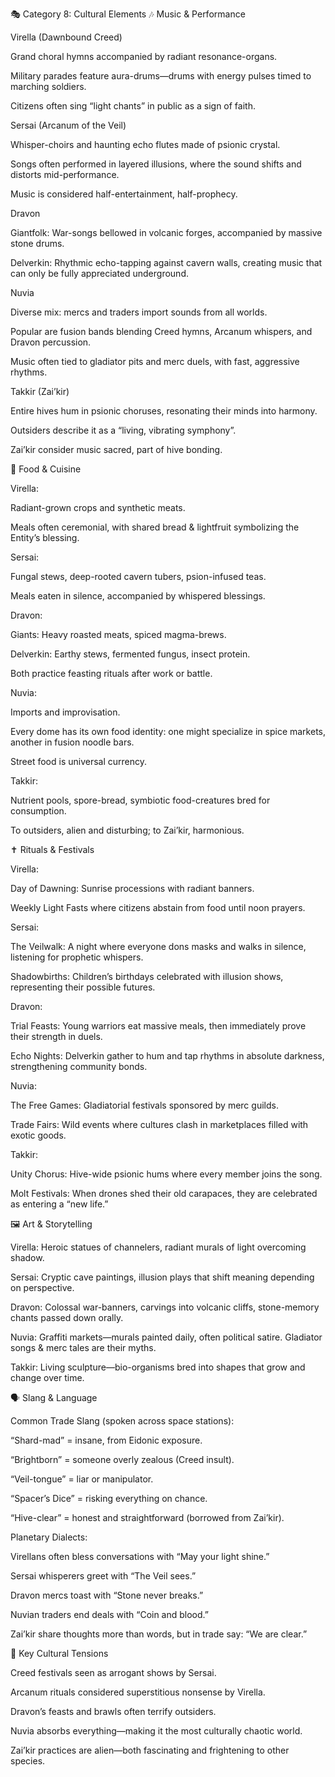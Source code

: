 🎭 Category 8: Cultural Elements
🎶 Music & Performance

Virella (Dawnbound Creed)

Grand choral hymns accompanied by radiant resonance-organs.

Military parades feature aura-drums—drums with energy pulses timed to marching soldiers.

Citizens often sing “light chants” in public as a sign of faith.

Sersai (Arcanum of the Veil)

Whisper-choirs and haunting echo flutes made of psionic crystal.

Songs often performed in layered illusions, where the sound shifts and distorts mid-performance.

Music is considered half-entertainment, half-prophecy.

Dravon

Giantfolk: War-songs bellowed in volcanic forges, accompanied by massive stone drums.

Delverkin: Rhythmic echo-tapping against cavern walls, creating music that can only be fully appreciated underground.

Nuvia

Diverse mix: mercs and traders import sounds from all worlds.

Popular are fusion bands blending Creed hymns, Arcanum whispers, and Dravon percussion.

Music often tied to gladiator pits and merc duels, with fast, aggressive rhythms.

Takkir (Zai’kir)

Entire hives hum in psionic choruses, resonating their minds into harmony.

Outsiders describe it as a “living, vibrating symphony”.

Zai’kir consider music sacred, part of hive bonding.

🍲 Food & Cuisine

Virella:

Radiant-grown crops and synthetic meats.

Meals often ceremonial, with shared bread & lightfruit symbolizing the Entity’s blessing.

Sersai:

Fungal stews, deep-rooted cavern tubers, psion-infused teas.

Meals eaten in silence, accompanied by whispered blessings.

Dravon:

Giants: Heavy roasted meats, spiced magma-brews.

Delverkin: Earthy stews, fermented fungus, insect protein.

Both practice feasting rituals after work or battle.

Nuvia:

Imports and improvisation.

Every dome has its own food identity: one might specialize in spice markets, another in fusion noodle bars.

Street food is universal currency.

Takkir:

Nutrient pools, spore-bread, symbiotic food-creatures bred for consumption.

To outsiders, alien and disturbing; to Zai’kir, harmonious.

✝️ Rituals & Festivals

Virella:

Day of Dawning: Sunrise processions with radiant banners.

Weekly Light Fasts where citizens abstain from food until noon prayers.

Sersai:

The Veilwalk: A night where everyone dons masks and walks in silence, listening for prophetic whispers.

Shadowbirths: Children’s birthdays celebrated with illusion shows, representing their possible futures.

Dravon:

Trial Feasts: Young warriors eat massive meals, then immediately prove their strength in duels.

Echo Nights: Delverkin gather to hum and tap rhythms in absolute darkness, strengthening community bonds.

Nuvia:

The Free Games: Gladiatorial festivals sponsored by merc guilds.

Trade Fairs: Wild events where cultures clash in marketplaces filled with exotic goods.

Takkir:

Unity Chorus: Hive-wide psionic hums where every member joins the song.

Molt Festivals: When drones shed their old carapaces, they are celebrated as entering a “new life.”

🖼️ Art & Storytelling

Virella: Heroic statues of channelers, radiant murals of light overcoming shadow.

Sersai: Cryptic cave paintings, illusion plays that shift meaning depending on perspective.

Dravon: Colossal war-banners, carvings into volcanic cliffs, stone-memory chants passed down orally.

Nuvia: Graffiti markets—murals painted daily, often political satire. Gladiator songs & merc tales are their myths.

Takkir: Living sculpture—bio-organisms bred into shapes that grow and change over time.

🗣️ Slang & Language

Common Trade Slang (spoken across space stations):

“Shard-mad” = insane, from Eidonic exposure.

“Brightborn” = someone overly zealous (Creed insult).

“Veil-tongue” = liar or manipulator.

“Spacer’s Dice” = risking everything on chance.

“Hive-clear” = honest and straightforward (borrowed from Zai’kir).

Planetary Dialects:

Virellans often bless conversations with “May your light shine.”

Sersai whisperers greet with “The Veil sees.”

Dravon mercs toast with “Stone never breaks.”

Nuvian traders end deals with “Coin and blood.”

Zai’kir share thoughts more than words, but in trade say: “We are clear.”

🔑 Key Cultural Tensions

Creed festivals seen as arrogant shows by Sersai.

Arcanum rituals considered superstitious nonsense by Virella.

Dravon’s feasts and brawls often terrify outsiders.

Nuvia absorbs everything—making it the most culturally chaotic world.

Zai’kir practices are alien—both fascinating and frightening to other species.